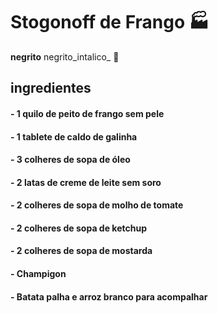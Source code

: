 # Stogonoff de Frango :factory:
**negrito**
negrito_intalico_
:fries:

## **ingredientes**

#### - 1 quilo de peito de frango sem pele
#### - 1 tablete de caldo de galinha 
#### - 3 colheres de sopa de óleo
#### - 2 latas de creme de leite sem soro 
#### - 2 colheres de sopa de molho de tomate 
#### - 2 colheres de sopa de ketchup
#### - 2 colheres de sopa de mostarda
#### - Champigon
#### - Batata palha e arroz branco para acompalhar